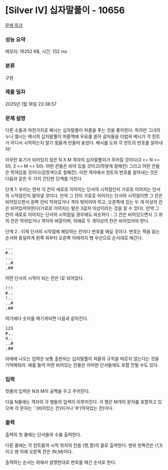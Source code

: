 # [Silver IV] 십자말풀이 - 10656 

[문제 링크](https://www.acmicpc.net/problem/10656) 

### 성능 요약

메모리: 16252 KB, 시간: 132 ms

### 분류

구현

### 제출 일자

2025년 1월 18일 23:38:57

### 문제 설명

<p>다른 소들과 마찬가지로 베시는 십자말풀이 퍼즐을 푸는 것을 좋아한다. 하지만 그녀의 누나 엘시는 베시의 십자말풀이 퍼즐책에 우유를 쏟아 글자들을 더럽혀 베시가 각 힌트가 어디서 시작하는지 알기 힘들게 만들어 놓았다. 베시를 도와 각 힌트의 번호를 알아내자!</p>

<p>아무런 표기가 되어있지 않은 N X M 격자의 십자말풀이가 주어질 것이다(3 <= N <= 50, 3 <= M <= 50). 어떤 칸들은 비어 있을 것이고(하얗게 칠해진) 그리고 어떤 칸들은 막혀있을 것이다(검정색으로 칠해진). 이런 격자에서 힌트의 번호를 알아내는 것은 다음과 같은 두 가지 간단한 단계를 거친다.</p>

<p>단계 1: 우리는 먼저 각 칸이 세로로 이어지는 단서의 시작점인지 가로로 이어지는 단서의 시작점인지 알아낼 것이다. 만약 그 칸이 가로로 이어지는 단서의 시작점이면 그 칸은 비어있으면서 왼쪽 칸이 막혀있거나 격자 밖이어야 하고, 오른쪽에 있는 두 개 이상의 칸은 비어있어야한다(가로로 이어지는 말은 3글자 이상이라는 것을 알 수 있다). 만약 그 칸이 세로로 이어지는 단서의 시작점일 경우에도 비슷하다 : 그 칸은 비어있으면서 그 위의 칸은 막혀있거나 격자의 바깥이며, 아래로 두 개이상의 칸은 비어있어야 한다.</p>

<p>단계 2 : 이제 단서의 시작점에 해당하는 칸마다 번호를 매길 것이다. 번호는 책을 읽는 순서와 동일하게 왼쪽 위부터 오른쪽 아래까지 행 우선으로 순서대로 매긴다.</p>

<pre>...
#..
...
..#
.##</pre>

<p>어떤 단서의 시작이 되는 칸은 !로 되어있다.</p>

<pre>!!!
#..
!..
..#
.##</pre>

<p>여기에다 숫자를 매기게되면 다음과 같아진다.</p>

<pre>123
#..
4..
..#
.##</pre>

<p>아래에 나오는 입력은 보통 출판되는 십자말풀이 퍼즐의 규칙을 따르지 않는다는 것을 기억해둬라. 예를 들어 어떤 비어있는 칸들은 어떠한 단서들에도 포함 안될 수도 있다.</p>

### 입력 

 <p>첫줄의 입력은 N과 M이 공백을 두고 주어진다.</p>

<p>다음 N줄에는 격자의 각 행들의 입력이 이루어진다. 각 행은 M개의 문자를 포함하고 있으며 각 문자는 '.'(비어있는 칸)이거나 '#'(막혀있는 칸)이다.</p>

### 출력 

 <p>출력의 첫 줄에는 단서들의 수를 출력한다.</p>

<p>다른 줄에는 각 힌트들의 시작 위치의 칸을 (행,열)의 꼴로 출력한다. 맨위 왼쪽칸은 (1,1)이고 맨 아래 오른쪽 칸은 (N,M)이다.</p>

<p>출력하는 순서는 위에서 설명한대로 번호를 매긴 순서로 한다.</p>

